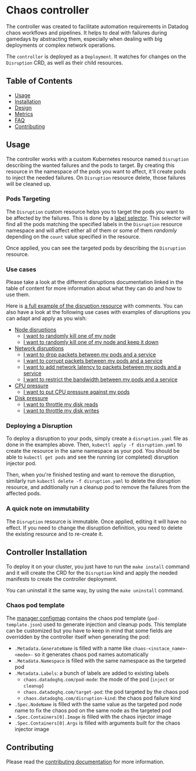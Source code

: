 # Chaos controller

The controller was created to facilitate automation requirements in Datadog chaos workflows and pipelines. It helps to deal with failures during gamedays by abstracting them, especially when dealing with big deployments or complex network operations.

The `controller` is deployed as a `Deployment`. It watches for changes on the `Disruption` CRD, as well as their child resources.

## Table of Contents

* [Usage](#usage)
* [Installation](#installation)
* [Design](docs/design.md)
* [Metrics](docs/metrics.md)
* [FAQ](docs/faq.md)
* [Contributing](#contributing)

## Usage

The controller works with a custom Kubernetes resource named `Disruption` describing the wanted failures and the pods to target. By creating this resource in the namespace of the pods you want to affect, it'll create pods to inject the needed failures. On `Disruption` resource delete, those failures will be cleaned up.

### Pods Targeting

The `Disruption` custom resource helps you to target the pods you want to be affected by the failures. This is done by a [label selector](https://kubernetes.io/docs/concepts/overview/working-with-objects/labels/). This selector will find all the pods matching the specified labels in the `Disruption` resource namespace and will affect either all of them or some of them *randomly* depending on the `count` value specified in the resource.

Once applied, you can see the targeted pods by describing the `Disruption` resource.

### Use cases

Please take a look at the different disruptions documentation linked in the table of content for more information about what they can do and how to use them.

Here is [a full example of the disruption resource](config/samples/complete.yaml) with comments. You can also have a look at the following use cases with examples of disruptions you can adapt and apply as you wish:

* [Node disruptions](docs/node_disruption.md)
  * [I want to randomly kill one of my node](config/samples/node_failure.yaml)
  * [I want to randomly kill one of my node and keep it down](config/samples/node_failure_shutdown.yaml)
* [Network disruptions](docs/network_disruption.md)
  * [I want to drop packets between my pods and a service](config/samples/network_disruption_drop.yaml)
  * [I want to corrupt packets between my pods and a service](config/samples/network_disruption_corrupt.yaml)
  * [I want to add network latency to packets between my pods and a service](config/samples/network_disruption_latency.yaml)
  * [I want to restrict the bandwidth between my pods and a service](config/samples/network_disruption_bandwidth.yaml)
* [CPU pressure](docs/cpu_pressure.md)
  * [I want to put CPU pressure against my pods](config/samples/cpu_pressure.yaml)
* [Disk pressure](docs/disk_pressure.md)
  * [I want to throttle my disk reads](config/samples/disk_pressure_read.yaml)
  * [I want to throttle my disk writes](config/samples/disk_pressure_write.yaml)

### Deploying a Disruption

To deploy a disruption to your pods, simply create a `disruption.yaml` file as done in the examples above. Then, `kubectl apply -f disruption.yaml` to create the resource in the same namespace as your pod. You should be able to `kubectl get pods` and see the running (or completed) disruption injector pod.

Then, when you're finished testing and want to remove the disruption, similarly run `kubectl delete -f disruption.yaml` to delete the disruption resource, and additionally run a cleanup pod to remove the failures from the affected pods.

### A quick note on immutability

The `Disruption` resource is immutable. Once applied, editing it will have no effect. If you need to change the disruption definition, you need to delete the existing resource and to re-create it.

## Controller Installation

To deploy it on your cluster, you just have to run the `make install` command and it will create the CRD for the `Disruption` kind and apply the needed manifests to create the controller deployment.

You can uninstall it the same way, by using the `make uninstall` command.

### Chaos pod template

The [manager configmap](config/manager/config.yaml) contains the chaos pod template (`pod-template.json`) used to generate injection and cleanup pods. This template can be customized but you have to keep in mind that some fields are overridden by the controller itself when generating the pod:

* `.Metadata.GenerateName` is filled with a name like `chaos-<instace_name>-<mode>-` so it generates chaos pod names automatically
* `.Metadata.Namespace` is filled with the same namespace as the targeted pod
* `.Metadata.Labels`: a bunch of labels are added to existing labels
	* `chaos.datadoghq.com/pod-mode`: the mode of the pod (`inject` or `cleanup`)
	* `chaos.datadoghq.com/target-pod`: the pod targeted by the chaos pod
	* `chaos.datadoghq.com/disruption-kind`: the chaos pod failure kind
* `.Spec.NodeName` is filled with the same value as the targeted pod node name to fix the chaos pod on the same node as the targeted pod
* `.Spec.Containers[0].Image` is filled with the chaos injector image
* `.Spec.Containers[0].Args` is filled with arguments built for the chaos injector image

## Contributing

Please read the [contributing documentation](CONTRIBUTING.md) for more information.
